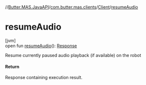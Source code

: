 //[Butter.MAS.JavaAPI](../../../index.md)/[com.butter.mas.clients](../index.md)/[Client](index.md)/[resumeAudio](resume-audio.md)

# resumeAudio

[jvm]\
open fun [resumeAudio](resume-audio.md)(): [Response](../../data/-response/index.md)

Resume currently paused audio playback (if available) on the robot

#### Return

Response containing execution result.